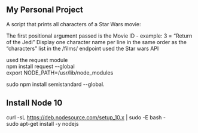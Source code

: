 ## My Personal Project ##

A script that prints all characters of a Star Wars movie:

The first positional argument passed is the Movie ID - example: 3 = “Return of the Jedi”
Display one character name per line in the same order as the “characters” list in the /films/ endpoint
used the Star wars API

used the request module <br>
npm install request --global <br>
export NODE_PATH=/usr/lib/node_modules<br>

sudo npm install semistandard --global.

## Install Node 10 ##
curl -sL https://deb.nodesource.com/setup_10.x | sudo -E bash - <br>
sudo apt-get install -y nodejs